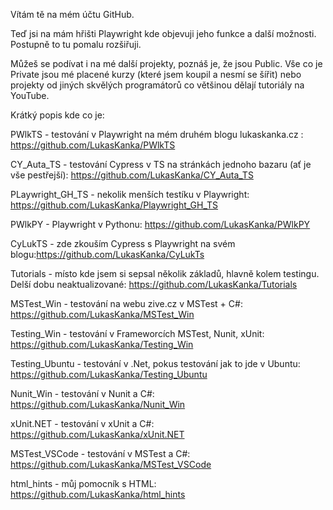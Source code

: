 Vítám tě na mém účtu GitHub.

Teď jsi na mám hřišti Playwright kde objevuji jeho funkce a další možnosti. Postupně to tu pomalu rozšiřuji.

Můžeš se podívat i na mé další projekty, poznáš je, že jsou Public. Vše co je Private jsou mé placené kurzy (které jsem koupil a nesmí se šířit) nebo projekty od jiných skvělých programátorů co většinou dělají tutoriály na YouTube.

Krátký popis kde co je:

PWlkTS - testování v Playwright na mém druhém blogu lukaskanka.cz : https://github.com/LukasKanka/PWlkTS

CY_Auta_TS - testování Cypress v TS na stránkách jednoho bazaru (ať je vše pestřejší): https://github.com/LukasKanka/CY_Auta_TS

PLaywright_GH_TS - nekolik menších testíku v Playwright: https://github.com/LukasKanka/Playwright_GH_TS

PWlkPY - Playwright v Pythonu: https://github.com/LukasKanka/PWlkPY

CyLukTS - zde zkouším Cypress s Playwright na svém blogu:https://github.com/LukasKanka/CyLukTs

Tutorials - místo kde jsem si sepsal několik základů, hlavně kolem testingu. Delší dobu neaktualizované: https://github.com/LukasKanka/Tutorials

MSTest_Win - testování na webu zive.cz v MSTest + C#: https://github.com/LukasKanka/MSTest_Win

Testing_Win - testování v Frameworcích MSTest, Nunit, xUnit: https://github.com/LukasKanka/Testing_Win

Testing_Ubuntu - testování v .Net, pokus testování jak to jde v Ubuntu: https://github.com/LukasKanka/Testing_Ubuntu

Nunit_Win - testování v Nunit a C#: https://github.com/LukasKanka/Nunit_Win

xUnit.NET - testování v xUnit a C#: https://github.com/LukasKanka/xUnit.NET

MSTest_VSCode - testování v MSTest a C#: https://github.com/LukasKanka/MSTest_VSCode

html_hints - můj pomocník s HTML: https://github.com/LukasKanka/html_hints













